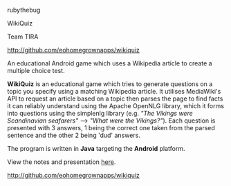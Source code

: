rubythebug

WikiQuiz

Team TIRA

http://github.com/eohomegrownapps/wikiquiz

An educational Android game which uses a Wikipedia article to create a multiple choice test.

**WikiQuiz** is an educational game which tries to generate questions on a topic you specify using a matching Wikipedia article. It utilises MediaWiki's API to request an article based on a topic then parses the page to find facts it can reliably understand using the Apache OpenNLG library, which it forms into questions using the simplenlg library (e.g. *"The Vikings were Scandinavian seafarers"* --> *"What were the Vikings?"*). Each question is presented with 3 answers, 1 being the correct one taken from the parsed sentence and the other 2 being 'dud' answers.

The program is written in **Java** targeting the **Android** platform.

View the notes and presentation [here](http://github.com/eogomegrownapps/wikiquiznotes).

http://github.com/eohomegrownapps/wikiquiz
